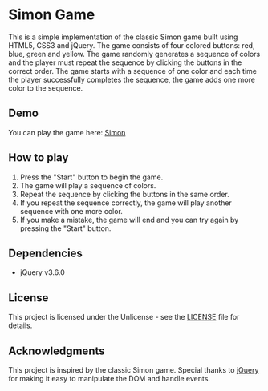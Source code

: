 # Simon Game

This is a simple implementation of the classic Simon game built using HTML5, CSS3 and jQuery. The game consists of four colored buttons: red, blue, green and yellow. The game randomly generates a sequence of colors and the player must repeat the sequence by clicking the buttons in the correct order. The game starts with a sequence of one color and each time the player successfully completes the sequence, the game adds one more color to the sequence.

## Demo

You can play the game here: [Simon](https://somritdasgupta.github.io/simon/)

## How to play

1. Press the "Start" button to begin the game.
2. The game will play a sequence of colors.
3. Repeat the sequence by clicking the buttons in the same order.
4. If you repeat the sequence correctly, the game will play another sequence with one more color.
5. If you make a mistake, the game will end and you can try again by pressing the "Start" button.

## Dependencies

- jQuery v3.6.0

## License

This project is licensed under the Unlicense - see the [LICENSE](LICENSE) file for details.

## Acknowledgments

This project is inspired by the classic Simon game. Special thanks to [jQuery](https://jquery.com/) for making it easy to manipulate the DOM and handle events.
